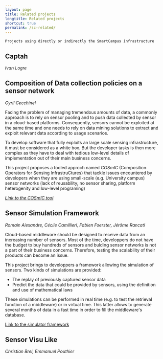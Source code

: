 ```yaml
---
layout: page
title: Related projects
longtitle: Related projects
shortcut: true
permalink: /sc-related/
---
```

	Projects using directly or indirectly the SmartCampus infrastructure

## Captah
*Ivan Logre*

## Composition of Data collection policies on a sensor network
*Cyril Cecchinel*

Facing the problem of managing tremendous amounts of data, a commonly approach is to rely on sensor pooling and to push data collected by sensor in a cloud-based platforms.  Consequently, sensors cannot be exploited at
the same time and one needs to rely on data mining solutions to extract and exploit relevant data according to usage scenarios.

To develop software that fully exploits an large scale sensing infrastructure, it must be considered as a white box. But the developer tasks is then more complex as they have to deal with tedious low-level details of implementation out of their main business concerns.

This project proposes a tooled approch named *COSmIC*  (Composition Operators for Sensing InfrastruCtures) that tackle issues encountered by developers when they are using small-scale (e.g. University campus) sensor networks (lack of reusability, no sensor sharing, platform heterogenity and low-level programing) 

[*Link to the COSmIC tool*](https://github.com/ace-design/cosmic/)

## Sensor Simulation Framework
*Romain Alexandre, Cécile Camillieri, Fabien Foerster, Jérôme Rancati*

Cloud-based middleware should be designed to receive data from an increasing number of sensors. Most of the time, developpers do not have the budget to buy hundreds of sensors and bulding sensor networks is not a part of their business concerns. Therefore, testing the scalability of their products can become an issue.

This project brings to developpers a framework allowing the simulation of sensors. Two kinds of simulations are provided: 

* The replay of previously captured sensor data
* Predict the data that could be provided by sensors, using the definition and use of mathematical laws

These simulations can be performed in real time (e.g. to test the retrieval function of a middleware) or in virtual time. This latter allows to generate several months of data in a fast time in order to fill the middleware's database.

[Link to the simulator framework](https://github.com/SmartCampus/SimulationFramework)


## Sensor Visu Like
*Christian Brel, Emmanuel Pouthier*
